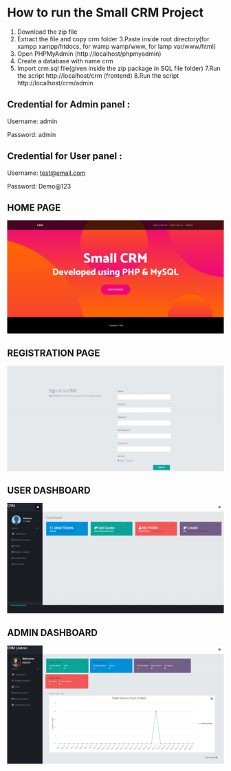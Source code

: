 # How to run the Small CRM  Project
1. Download the  zip file
2. Extract the file and copy crm folder
3.Paste inside root directory(for xampp xampp/htdocs, for wamp wamp/www, for lamp var/www/html)
4. Open PHPMyAdmin (http://localhost/phpmyadmin)
5. Create a database with name crm
6. Import crm.sql file(given inside the zip package in SQL file folder)
7.Run the script http://localhost/crm (frontend)
8.Run the script http://localhost/crm/admin 

## Credential for Admin panel :
Username: admin

Password: admin

## Credential for User panel :
Username: test@email.com

Password: Demo@123

## HOME PAGE
![home-page](https://github.com/shivam-i/mini-crm/blob/3144d86f1fcdc36fe3f3cf2ca9ad779d7d6708bb/crm/assets/img/screenshots/home-page.png)

## REGISTRATION PAGE
![registration-page](https://github.com/shivam-i/mini-crm/blob/3144d86f1fcdc36fe3f3cf2ca9ad779d7d6708bb/crm/assets/img/screenshots/registration-page.png)

## USER DASHBOARD
![user-dashboard](https://github.com/shivam-i/mini-crm/blob/3144d86f1fcdc36fe3f3cf2ca9ad779d7d6708bb/crm/assets/img/screenshots/user-dashboard.png)

## ADMIN DASHBOARD
![admin-dashboard](https://github.com/shivam-i/mini-crm/blob/3144d86f1fcdc36fe3f3cf2ca9ad779d7d6708bb/crm/assets/img/screenshots/admin-dashboard.png)
